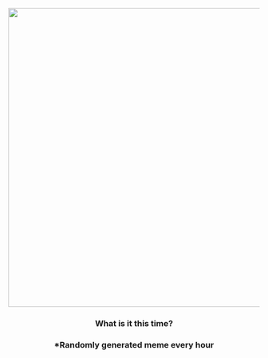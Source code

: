 <p align="center">
        <img src="https://i.redd.it/efnbk3daxb791.jpg" width="600" height="600">
        </p>
        <h3 align="center">What is it this time?</h3>
        <h3 align="center">*Randomly generated meme every hour</h3>
    